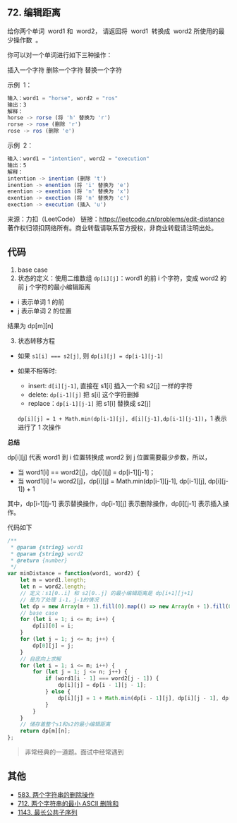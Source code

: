 ## 72. 编辑距离

给你两个单词  word1 和  word2， 请返回将  word1  转换成  word2 所使用的最少操作数  。

你可以对一个单词进行如下三种操作：

插入一个字符
删除一个字符
替换一个字符

示例  1：

```js
输入：word1 = "horse", word2 = "ros"
输出：3
解释：
horse -> rorse (将 'h' 替换为 'r')
rorse -> rose (删除 'r')
rose -> ros (删除 'e')
```

示例  2：

```js
输入：word1 = "intention", word2 = "execution"
输出：5
解释：
intention -> inention (删除 't')
inention -> enention (将 'i' 替换为 'e')
enention -> exention (将 'n' 替换为 'x')
exention -> exection (将 'n' 替换为 'c')
exection -> execution (插入 'u')
```

来源：力扣（LeetCode）
链接：https://leetcode.cn/problems/edit-distance
著作权归领扣网络所有。商业转载请联系官方授权，非商业转载请注明出处。

## 代码

1. base case
2. 状态的定义：使用二维数组
   `dp[i][j]`：word1 的前 i 个字符，变成 word2 的前 j 个字符的最小编辑距离

-   i 表示单词 1 的前
-   j 表示单词 2 的位置

结果为 dp[m][n]

3. 状态转移方程

-   如果 `s1[i] === s2[j]`, 则 `dp[i][j] = dp[i-1][j-1]`
-   如果不相等时:


    -   insert: `d[i][j-1]`, 直接在 s1[i] 插入一个和 s2[j] 一样的字符
     -  delete: `dp[i-1][j]` 把 s[i] 这个字符删掉
    -   replace：`dp[i-1][j-1]` 把 s1[i] 替换成 s2[j]

    `dp[i][j] = 1 + Math.min(dp[i-1][j], d[i][j-1],dp[i-1][j-1])`，1 表示进行了 1 次操作

**总结**

dp[i][j] 代表 word1 到 i 位置转换成 word2 到 j 位置需要最少步数，所以，

-   当 word1[i] == word2[j]，dp[i][j] = dp[i-1][j-1]；
-   当 word1[i] != word2[j]，dp[i][j] = Math.min(dp[i-1][j-1], dp[i-1][j], dp[i][j-1]) + 1

其中，dp[i-1][j-1] 表示替换操作，dp[i-1][j] 表示删除操作，dp[i][j-1] 表示插入操作。

代码如下

```js
/**
 * @param {string} word1
 * @param {string} word2
 * @return {number}
 */
var minDistance = function(word1, word2) {
    let m = word1.length;
    let n = word2.length;
    // 定义：s1[0..i] 和 s2[0..j] 的最小编辑距离是 dp[i+1][j+1]
    // 是为了处理 i-1，j-1的情况
    let dp = new Array(m + 1).fill(0).map(() => new Array(n + 1).fill(0));
    // base case
    for (let i = 1; i <= m; i++) {
        dp[i][0] = i;
    }
    for (let j = 1; j <= n; j++) {
        dp[0][j] = j;
    }
    // 自底向上求解
    for (let i = 1; i <= m; i++) {
        for (let j = 1; j <= n; j++) {
            if (word1[i - 1] === word2[j - 1]) {
                dp[i][j] = dp[i - 1][j - 1];
            } else {
                dp[i][j] = 1 + Math.min(dp[i - 1][j], dp[i][j - 1], dp[i - 1][j - 1]);
            }
        }
    }
    // 储存着整个s1和s2的最小编辑距离
    return dp[m][n];
};
```

> 非常经典的一道题。面试中经常遇到

## 其他

-   [583. 两个字符串的删除操作](https://leetcode.cn/problems/delete-operation-for-two-strings/)
-   [712. 两个字符串的最小 ASCII 删除和](https://leetcode.cn/problems/minimum-ascii-delete-sum-for-two-strings/)
-   [1143. 最长公共子序列](https://leetcode.cn/problems/longest-common-subsequence/)
